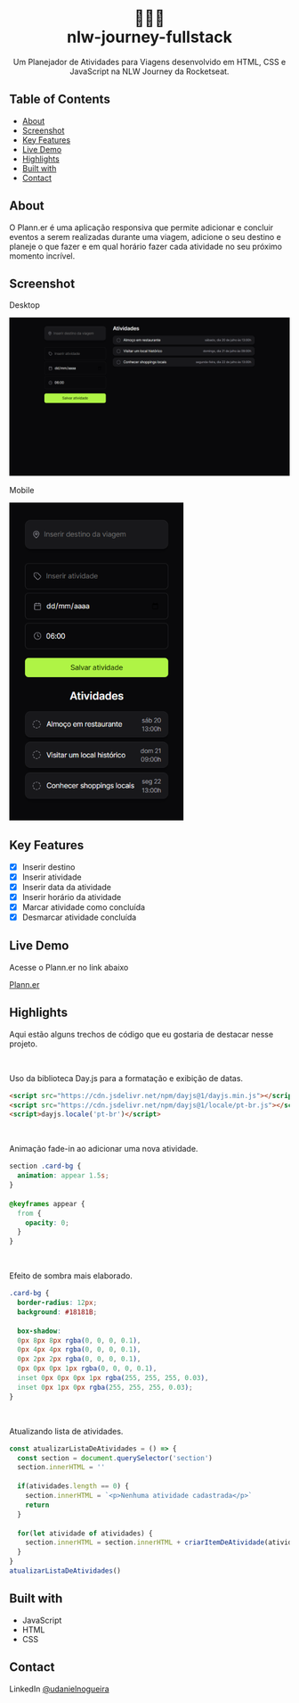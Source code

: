 <div align="center">
  
  <h1>👨🏻‍🚀 <br> nlw-journey-fullstack</h1>
  <p>Um Planejador de Atividades para Viagens desenvolvido em HTML, CSS e JavaScript na NLW Journey da Rocketseat.</p>
</div>

## Table of Contents

- [About](#about)
- [Screenshot](#screenshot)
- [Key Features](#key-features)
- [Live Demo](#live-demo)
- [Highlights](#highlights)
- [Built with](#built-with)
- [Contact](#contact)

## <a id="about"></a> About

O Plann.er é uma aplicação responsiva que permite adicionar e concluir eventos a serem realizadas durante uma viagem, adicione o seu destino e planeje o que fazer e em qual horário fazer cada atividade no seu próximo momento incrível.

## <a id="screenshot"></a> Screenshot

Desktop

![Desktop Screenshot](desktop-screenshot.png "Desktop Screnshot")

Mobile

<img src="mobile-screenshot.png" height="570px">

## <a id="key-features"></a> Key Features

- [x] Inserir destino
- [x] Inserir atividade
- [x] Inserir data da atividade
- [x] Inserir horário da atividade
- [x] Marcar atividade como concluída
- [x] Desmarcar atividade concluída

<a id="live-demo"></a>

## Live Demo

Acesse o Plann.er no link abaixo

[Plann.er](https://udanielnogueira.github.io/nlw-journey-fullstack/)

## <a id="highlights"></a> Highlights

Aqui estão alguns trechos de código que eu gostaria de destacar nesse projeto.

<br>

Uso da biblioteca Day.js para a formatação e exibição de datas.
```html
<script src="https://cdn.jsdelivr.net/npm/dayjs@1/dayjs.min.js"></script>
<script src="https://cdn.jsdelivr.net/npm/dayjs@1/locale/pt-br.js"></script>
<script>dayjs.locale('pt-br')</script>
```

<br>

Animação fade-in ao adicionar uma nova atividade.
```css
section .card-bg {
  animation: appear 1.5s;
}
  
@keyframes appear {
  from {
    opacity: 0;
  }
}
```

<br>

Efeito de sombra mais elaborado.
```css
.card-bg {
  border-radius: 12px;
  background: #18181B;
  
  box-shadow: 
  0px 8px 8px rgba(0, 0, 0, 0.1), 
  0px 4px 4px rgba(0, 0, 0, 0.1), 
  0px 2px 2px rgba(0, 0, 0, 0.1), 
  0px 0px 0px 1px rgba(0, 0, 0, 0.1), 
  inset 0px 0px 0px 1px rgba(255, 255, 255, 0.03), 
  inset 0px 1px 0px rgba(255, 255, 255, 0.03);
}
```

<br>

Atualizando lista de atividades.
```js
const atualizarListaDeAtividades = () => {
  const section = document.querySelector('section')
  section.innerHTML = ''

  if(atividades.length == 0) {
    section.innerHTML = `<p>Nenhuma atividade cadastrada</p>`
    return
  }

  for(let atividade of atividades) {
    section.innerHTML = section.innerHTML + criarItemDeAtividade(atividade)
  }
}
atualizarListaDeAtividades()
```

## <a id="built-with"></a> Built with

- JavaScript
- HTML
- CSS

## <a id="contact"></a> Contact

LinkedIn [@udanielnogueira](https://www.linkedin.com/in/udanielnogueira/)
